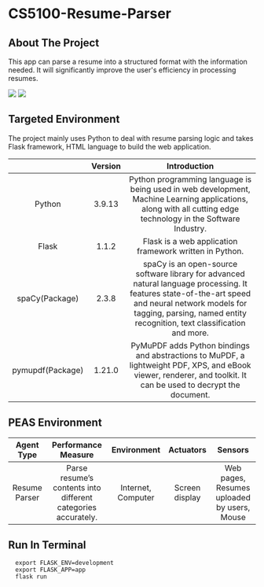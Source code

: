 # CS5100-Resume-Parser

<!-- ABOUT THE PROJECT -->
## About The Project
This app can parse a resume into a structured format with the information needed. 
It will significantly improve the user's efficiency in processing resumes.

![](https://i.ibb.co/0yDZrT0/picture-1.png)
![](https://i.ibb.co/rMz4WNV/picture-2.png)

## Targeted Environment
The project mainly uses Python to deal with resume parsing logic and takes Flask framework, HTML language to build the web application.

|                  | Version |                                                                                                         Introduction                                                                                                          |
|:----------------:|:-------:|:-----------------------------------------------------------------------------------------------------------------------------------------------------------------------------------------------------------------------------:|
|      Python      | 3.9.13  |                                 Python programming language is being used in web development, Machine Learning applications, along with all cutting edge technology in the Software Industry.                                 |                                                                                                                                                                                             |
|      Flask       |  1.1.2  |                                                                                    Flask is a web application framework written in Python.                                                                                    |
|  spaCy(Package)  |  2.3.8  | spaCy is an open-source software library for advanced natural language processing. It features state-of-the-art speed and neural network models for tagging, parsing, named entity recognition, text classification and more. |
| pymupdf(Package) | 1.21.0  |                               PyMuPDF adds Python bindings and abstractions to MuPDF, a lightweight PDF, XPS, and eBook viewer, renderer, and toolkit. It can be used to decrypt the document.                                |

## PEAS Environment

|  Agent Type   |                      Performance Measure                      |    Environment     |   Actuators    |                   Sensors                   |
|:-------------:|:-------------------------------------------------------------:|:------------------:|:--------------:|:-------------------------------------------:|
| Resume Parser | Parse resume’s contents into different categories accurately. | Internet, Computer | Screen display | Web pages, Resumes uploaded by users, Mouse |

## Run In Terminal
```
  export FLASK_ENV=development
  export FLASK_APP=app
  flask run
```

